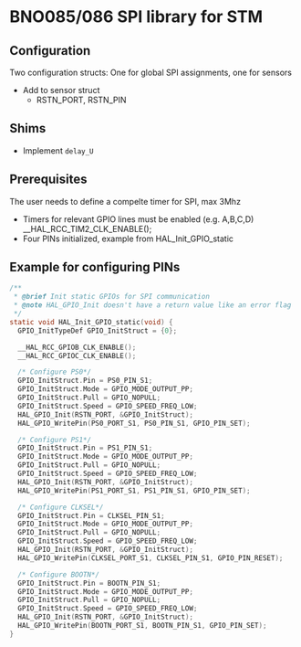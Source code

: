 # BNO085/086 SPI library for STM

## Configuration

Two configuration structs: One for global SPI assignments, one for sensors

- Add to sensor struct
  - RSTN_PORT, RSTN_PIN

## Shims

- Implement `delay_U`

## Prerequisites

The user needs to define a compelte timer for SPI, max 3Mhz

- Timers for relevant GPIO lines must be enabled (e.g. A,B,C,D)
  __HAL_RCC_TIM2_CLK_ENABLE();
- Four PINs initialized, example from HAL_Init_GPIO_static

## Example for configuring PINs

```c
/**
 * @brief Init static GPIOs for SPI communication
 * @note HAL_GPIO_Init doesn't have a return value like an error flag
 */
static void HAL_Init_GPIO_static(void) {
  GPIO_InitTypeDef GPIO_InitStruct = {0};

  __HAL_RCC_GPIOB_CLK_ENABLE();
  __HAL_RCC_GPIOC_CLK_ENABLE();

  /* Configure PS0*/
  GPIO_InitStruct.Pin = PS0_PIN_S1;
  GPIO_InitStruct.Mode = GPIO_MODE_OUTPUT_PP;
  GPIO_InitStruct.Pull = GPIO_NOPULL;
  GPIO_InitStruct.Speed = GPIO_SPEED_FREQ_LOW;
  HAL_GPIO_Init(RSTN_PORT, &GPIO_InitStruct);
  HAL_GPIO_WritePin(PS0_PORT_S1, PS0_PIN_S1, GPIO_PIN_SET);

  /* Configure PS1*/
  GPIO_InitStruct.Pin = PS1_PIN_S1;
  GPIO_InitStruct.Mode = GPIO_MODE_OUTPUT_PP;
  GPIO_InitStruct.Pull = GPIO_NOPULL;
  GPIO_InitStruct.Speed = GPIO_SPEED_FREQ_LOW;
  HAL_GPIO_Init(RSTN_PORT, &GPIO_InitStruct);
  HAL_GPIO_WritePin(PS1_PORT_S1, PS1_PIN_S1, GPIO_PIN_SET);

  /* Configure CLKSEL*/
  GPIO_InitStruct.Pin = CLKSEL_PIN_S1;
  GPIO_InitStruct.Mode = GPIO_MODE_OUTPUT_PP;
  GPIO_InitStruct.Pull = GPIO_NOPULL;
  GPIO_InitStruct.Speed = GPIO_SPEED_FREQ_LOW;
  HAL_GPIO_Init(RSTN_PORT, &GPIO_InitStruct);
  HAL_GPIO_WritePin(CLKSEL_PORT_S1, CLKSEL_PIN_S1, GPIO_PIN_RESET);

  /* Configure BOOTN*/
  GPIO_InitStruct.Pin = BOOTN_PIN_S1;
  GPIO_InitStruct.Mode = GPIO_MODE_OUTPUT_PP;
  GPIO_InitStruct.Pull = GPIO_NOPULL;
  GPIO_InitStruct.Speed = GPIO_SPEED_FREQ_LOW;
  HAL_GPIO_Init(RSTN_PORT, &GPIO_InitStruct);
  HAL_GPIO_WritePin(BOOTN_PORT_S1, BOOTN_PIN_S1, GPIO_PIN_SET);
}
```
